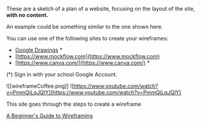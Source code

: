 These are a sketch of a plan of a website, focusing on the layout of the site, **with no content.**

An example could be something similar to the one shown here.

You can use one of the following sites to create your wireframes:

- [Google Drawings](https://docs.google.com/drawings/) *
- [https://www.mockflow.com](https://www.mockflow.com)
- [https://www.canva.com/](https://www.canva.com/) *

(*) Sign in with your school Google Account.

 ![[wireframeCoffee.png]]
![https://www.youtube.com/watch?v=PmmQjLqJQlY](https://www.youtube.com/watch?v=PmmQjLqJQlY)

This site goes through the steps to create a wireframe

[A Beginner's Guide to Wireframing](https://webdesign.tutsplus.com/articles/a-beginners-guide-to-wireframing--webdesign-7399)
